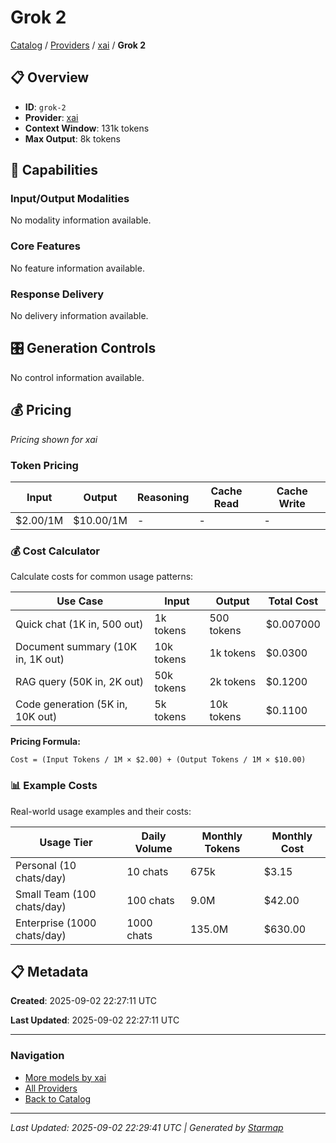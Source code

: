 # Grok 2
  
[Catalog](../../../..) / [Providers](../../..) / [xai](../..) / **Grok 2**


## 📋 Overview
  
- **ID**: `grok-2`
- **Provider**: [xai](../)
- **Context Window**: 131k tokens
- **Max Output**: 8k tokens
  
## 🎯 Capabilities
  
### Input/Output Modalities
  
No modality information available.
  
### Core Features
  
No feature information available.
  
### Response Delivery
  
No delivery information available.
  
## 🎛️ Generation Controls
  
No control information available.
  
## 💰 Pricing
  
*Pricing shown for xai*
  
  
### Token Pricing
  
| Input | Output | Reasoning | Cache Read | Cache Write |
|---------|---------|---------|---------|---------|
| $2.00/1M | $10.00/1M | - | - | - |

  
### 💰 Cost Calculator
  
Calculate costs for common usage patterns:
  
  
| Use Case | Input | Output | Total Cost |
|---------|---------|---------|---------|
| Quick chat (1K in, 500 out) | 1k tokens | 500 tokens | $0.007000 |
| Document summary (10K in, 1K out) | 10k tokens | 1k tokens | $0.0300 |
| RAG query (50K in, 2K out) | 50k tokens | 2k tokens | $0.1200 |
| Code generation (5K in, 10K out) | 5k tokens | 10k tokens | $0.1100 |

  
**Pricing Formula:**
  
```
Cost = (Input Tokens / 1M × $2.00) + (Output Tokens / 1M × $10.00)
```
  
### 📊 Example Costs
  
Real-world usage examples and their costs:
  
  
| Usage Tier | Daily Volume | Monthly Tokens | Monthly Cost |
|---------|---------|---------|---------|
| Personal (10 chats/day) | 10 chats | 675k | $3.15 |
| Small Team (100 chats/day) | 100 chats | 9.0M | $42.00 |
| Enterprise (1000 chats/day) | 1000 chats | 135.0M | $630.00 |

  
## 📋 Metadata
  
**Created**: 2025-09-02 22:27:11 UTC
  
**Last Updated**: 2025-09-02 22:27:11 UTC
  
  
---
  
  
### Navigation

- [More models by xai](../)
- [All Providers](../../../../providers)
- [Back to Catalog](../../../..)


---
_Last Updated: 2025-09-02 22:29:41 UTC | Generated by [Starmap](https://github.com/agentstation/starmap)_
